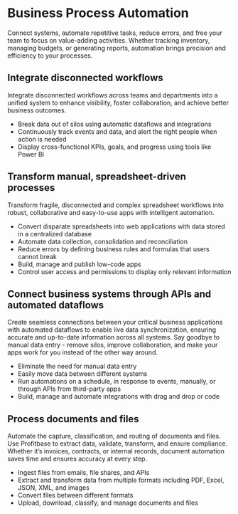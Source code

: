 # Business Process Automation

Connect systems, automate repetitive tasks, reduce errors, and free your team to focus on value-adding activities. Whether tracking inventory, managing budgets, or generating reports, automation brings precision and efficiency to your processes.

## Integrate disconnected workflows

Integrate disconnected workflows across teams and departments into a unified system to enhance visibility, foster collaboration, and achieve better business outcomes.

-	Break data out of silos using automatic dataflows and integrations
-	Continuously track events and data, and alert the right people when action is needed
-	Display cross-functional KPIs, goals, and progress using tools like Power BI


## Transform manual, spreadsheet-driven processes

Transform fragile, disconnected and complex spreadsheet workflows into robust, collaborative and easy-to-use apps with intelligent automation.

-	Convert disparate spreadsheets into web applications with data stored in a centralized database
-	Automate data collection, consolidation and reconciliation
-	Reduce errors by defining business rules and formulas that users cannot break
-	Build, manage and publish low-code apps
-	Control user access and permissions to display only relevant information


## Connect business systems through APIs and automated dataflows

Create seamless connections between your critical business applications with automated dataflows to enable live data synchronization, ensuring accurate and up-to-date information across all systems. Say goodbye to manual data entry - remove silos, improve collaboration, and make your apps work for you instead of the other way around.

-	Eliminate the need for manual data entry
-	Easily move data between different systems
-	Run automations on a schedule, in response to events, manually, or through APIs from third-party apps
-	Build, manage and automate integrations with drag and drop or code


## Process documents and files

Automate the capture, classification, and routing of documents and files. Use Profitbase to extract data, validate, transform, and ensure compliance. Whether it’s invoices, contracts, or internal records, document automation saves time and ensures accuracy at every step.  

-	Ingest files from emails, file shares, and APIs 
-	Extract and transform data from multiple formats including PDF, Excel, JSON, XML, and images
-	Convert files between different formats
-	Upload, download, classify, and manage documents and files



